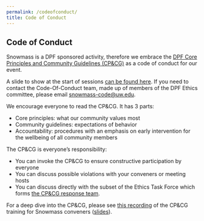 ```yaml
---
permalink: /codeofconduct/
title: Code of Conduct
---
```


## Code of Conduct

Snowmass is a DPF sponsored activity, therefore we embrace the [DPF Core Principles and Community Guidelines (CP&CG)](/assets/docs/DPF-CPCG-05.03.2022.pdf) as a code of conduct for our event.

A slide to show at the start of sessions [can be found here](/assets/coc-slide.pdf). If you need to contact the Code-Of-Conduct team, made up of members of the DPF Ethics committee, please email [snowmass-code@uw.edu](mailto:snowmass-code@uw.edu).

We encourage everyone to read the CP&CG.  It has 3 parts:

- Core principles: what our community values most
- Community guidelines: expectations of behavior 
- Accountability: procedures with an emphasis on early intervention for the wellbeing of all community members

The CP&CG is everyone’s responsibility:

- You can invoke the CP&CG to ensure constructive participation by everyone
- You can discuss possible violations with your conveners or meeting hosts
- You can discuss directly with the subset of the Ethics Task Force which forms [the CP&CG response team](https://snowmass21.org/cpcg/start).  

For a deep dive into the CP&CG, please see [this recording](https://indico.fnal.gov/event/23818/contributions/197448/attachments/134659/167078/go) of the CP&CG training for Snowmass conveners ([slides](https://indico.fnal.gov/event/23818/contributions/197448/attachments/134659/166732/cpcgtraning.pdf)). 